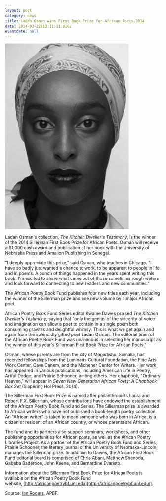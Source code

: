 ```yaml
---
layout: post
category: news
title: Ladan Osman wins First Book Prize for African Poets 2014
date: 2014-03-22T13:11:11.816Z
eventdate: null
---
```

![Ladan Osman wins First Book Prize for African Poets 2014](../uploads/20140207osman.jpg "Ladan Osman wins First Book Prize for African Poets 2014")

Ladan Osman's collection, *The Kitchen Dweller's Testimony*, is the winner of the 2014 Sillerman First Book Prize for African Poets. Osman will receive a $1,000 cash award and publication of her book with the University of Nebraska Press and Amalion Publishing in Senegal.

"I deeply appreciate this prize," said Osman, who teaches in Chicago. "I have so badly just wanted a chance to work, to be apparent to people in life and in poems. A bunch of things happened in the years spent writing this book. I'm excited to share what came out of those sometimes rough waters and look forward to connecting to new readers and new communities."

The African Poetry Book Fund publishes four new titles each year, including the winner of the Sillerman prize and one new volume by a major African poet.

African Poetry Book Fund Series editor Kwame Dawes praised *The Kitchen Dweller's Testimony*, saying that "only the genius of the sincerity of voice and imagination can allow a poet to contain in a single poem both consuming gravitas and delightful whimsy. This is what we get again and again from the splendidly gifted poet Ladan Osman. The editorial team of the African Poetry Book Fund was unanimous in selecting her manuscript as the winner of this year's Sillerman First Book Prize for African Poets."

Osman, whose parents are from the city of Mogadishu, Somalia, has received fellowships from the Luminarts Cultural Foundation, the Fine Arts Work Center, Cave Canem, and the Michener Center for Writers. Her work has appeared in various publications, including American Life in Poetry, Artful Dodge, and Prairie Schooner, among others. Her chapbook, "Ordinary Heaven," will appear in *Seven New Generation African Poets: A Chapbook Box Set* (Slapering Hol Press, 2014).

The Sillerman First Book Prize is named after philanthropists Laura and Robert F.X. Sillerman, whose contributions have endowed the establishment of the African Poetry Book Fund and Series. The Sillerman prize is awarded to African writers who have not published a book-length poetry collection. An "African writer" is taken to mean someone who was born in Africa, is a citizen or resident of an African country, or whose parents are African.

The fund and its partners also support seminars, workshops, and other publishing opportunities for African poets, as well as the African Poetry Libraries Project. As a partner of the African Poetry Book Fund and Series, Prairie Schooner, the literary journal of the University of Nebraska-Lincoln, manages the Sillerman prize. In addition to Dawes, the African First Book Fund editorial board is comprised of Chris Abani, Matthew Shenoda, Gabeba Baderoon, John Keene, and Bernardine Evaristo.

Information about the Sillerman First Book Prize for African Poets is available on the African Poetry Book Fund website, [http://africanpoetrybf.unl.edu](http://africanpoetrybf.unl.edu/).

Source: [Ian Rogers](http://news.unl.edu/newsrooms/unltoday/article/african-poetry-book-fund-announces-2014-sillerman-prize-winner/), APBF.